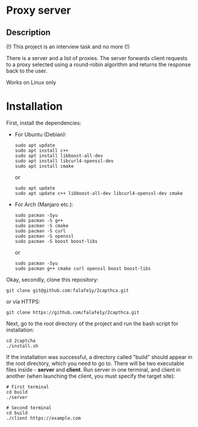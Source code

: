 # Proxy server
## Description
(!) This project is an interview task and no more (!)

There is a server and a list of proxies. The server forwards client requests to a proxy 
selected using a round-robin algorithm and returns the response back to the user.

Works on Linux only

# Installation
First, install the dependencies:

- For Ubuntu (Debian):
    ```
    sudo apt update
    sudo apt install c++
    sudo apt install libboost-all-dev
    sudo apt install libcurl4-openssl-dev
    sudo apt install cmake
    ```

    or

    ```
    sudo apt update
    sudo apt update c++ libboost-all-dev libcurl4-openssl-dev cmake
    ```

- For Arch (Manjaro etc.):

    ```
    sudo pacman -Syu
    sudo pacman -S g++
    sudo pacman -S cmake
    sudo pacman -S curl
    sudo pacman -S openssl
    sudo pacman -S boost boost-libs
    ```

    or

    ```
    sudo pacman -Syu
    sudo pacman g++ cmake curl openssl boost boost-libs
    ```

Okay, secondly, clone this repository:

```
git clone git@github.com:falafe1y/2capthca.git
```

or via HTTPS:

```
git clone https://github.com/falafe1y/2capthca.git
```

Next, go to the root directory of the project and run the bash script for installation:

```
cd 2captcha
./install.sh
```

If the installation was successful, a directory called "build" should appear in the root 
directory, which you need to go to. There will be two executable files inside - **server** and 
**client**. Run server in one terminal, and client in another (when launching the client, you 
must specify the target site):

```
# First terminal
cd build
./server
```

```
# Second terminal
cd build
./client https://example.com
```
